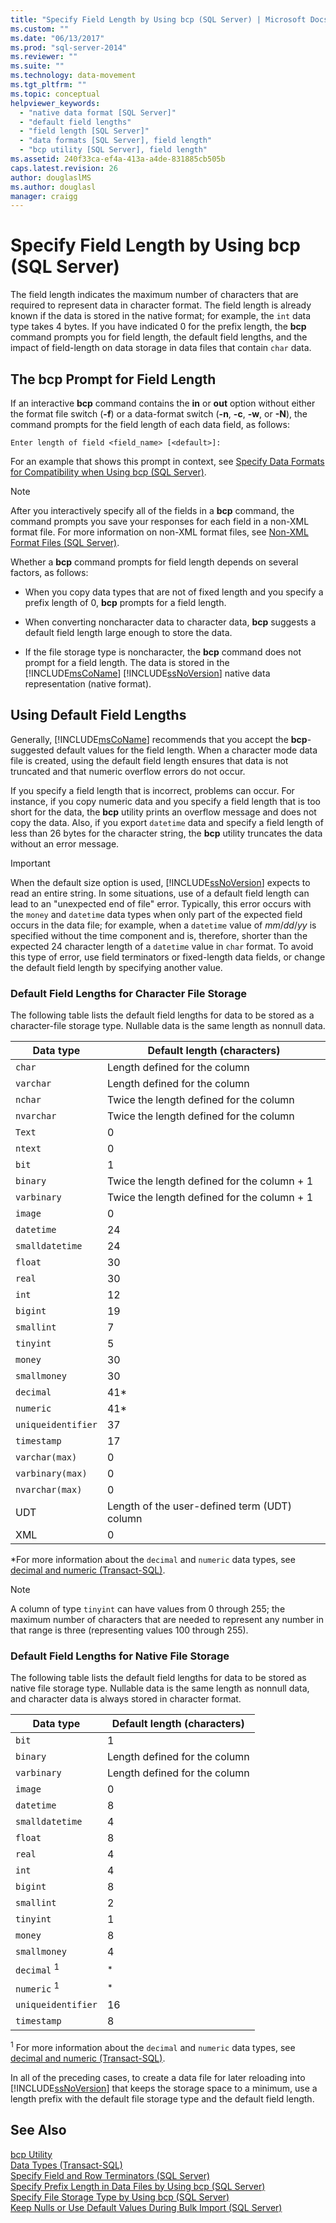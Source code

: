 ```yaml
---
title: "Specify Field Length by Using bcp (SQL Server) | Microsoft Docs"
ms.custom: ""
ms.date: "06/13/2017"
ms.prod: "sql-server-2014"
ms.reviewer: ""
ms.suite: ""
ms.technology: data-movement
ms.tgt_pltfrm: ""
ms.topic: conceptual
helpviewer_keywords: 
  - "native data format [SQL Server]"
  - "default field lengths"
  - "field length [SQL Server]"
  - "data formats [SQL Server], field length"
  - "bcp utility [SQL Server], field length"
ms.assetid: 240f33ca-ef4a-413a-a4de-831885cb505b
caps.latest.revision: 26
author: douglaslMS
ms.author: douglasl
manager: craigg
---
```

# Specify Field Length by Using bcp (SQL Server)
  The field length indicates the maximum number of characters that are required to represent data in character format. The field length is already known if the data is stored in the native format; for example, the `int` data type takes 4 bytes. If you have indicated 0 for the prefix length, the **bcp** command prompts you for field length, the default field lengths, and the impact of field-length on data storage in data files that contain `char` data.  
  
## The bcp Prompt for Field Length  
 If an interactive **bcp** command contains the **in** or **out** option without either the format file switch (**-f**) or a data-format switch (**-n**, **-c**, **-w**, or **-N**), the command prompts for the field length of each data field, as follows:  
  
 `Enter length of field <field_name> [<default>]:`  
  
 For an example that shows this prompt in context, see [Specify Data Formats for Compatibility when Using bcp &#40;SQL Server&#41;](specify-data-formats-for-compatibility-when-using-bcp-sql-server.md).  
  
> [!NOTE]  
>  After you interactively specify all of the fields in a **bcp** command, the command prompts you save your responses for each field in a non-XML format file. For more information on non-XML format files, see [Non-XML Format Files &#40;SQL Server&#41;](xml-format-files-sql-server.md).  
  
 Whether a **bcp** command prompts for field length depends on several factors, as follows:  
  
-   When you copy data types that are not of fixed length and you specify a prefix length of 0, **bcp** prompts for a field length.  
  
-   When converting noncharacter data to character data, **bcp** suggests a default field length large enough to store the data.  
  
-   If the file storage type is noncharacter, the **bcp** command does not prompt for a field length. The data is stored in the [!INCLUDE[msCoName](../../includes/msconame-md.md)] [!INCLUDE[ssNoVersion](../../includes/ssnoversion-md.md)] native data representation (native format).  
  
## Using Default Field Lengths  
 Generally, [!INCLUDE[msCoName](../../includes/msconame-md.md)] recommends that you accept the **bcp**-suggested default values for the field length. When a character mode data file is created, using the default field length ensures that data is not truncated and that numeric overflow errors do not occur.  
  
 If you specify a field length that is incorrect, problems can occur. For instance, if you copy numeric data and you specify a field length that is too short for the data, the **bcp** utility prints an overflow message and does not copy the data. Also, if you export `datetime` data and specify a field length of less than 26 bytes for the character string, the **bcp** utility truncates the data without an error message.  
  
> [!IMPORTANT]  
>  When the default size option is used, [!INCLUDE[ssNoVersion](../../includes/ssnoversion-md.md)] expects to read an entire string. In some situations, use of a default field length can lead to an "unexpected end of file" error. Typically, this error occurs with the `money` and `datetime` data types when only part of the expected field occurs in the data file; for example, when a `datetime` value of *mm*/*dd*/*yy* is specified without the time component and is, therefore, shorter than the expected 24 character length of a `datetime` value in `char` format. To avoid this type of error, use field terminators or fixed-length data fields, or change the default field length by specifying another value.  
  
### Default Field Lengths for Character File Storage  
 The following table lists the default field lengths for data to be stored as a character-file storage type. Nullable data is the same length as nonnull data.  
  
|Data type|Default length (characters)|  
|---------------|-----------------------------------|  
|`char`|Length defined for the column|  
|`varchar`|Length defined for the column|  
|`nchar`|Twice the length defined for the column|  
|`nvarchar`|Twice the length defined for the column|  
|`Text`|0|  
|`ntext`|0|  
|`bit`|1|  
|`binary`|Twice the length defined for the column + 1|  
|`varbinary`|Twice the length defined for the column + 1|  
|`image`|0|  
|`datetime`|24|  
|`smalldatetime`|24|  
|`float`|30|  
|`real`|30|  
|`int`|12|  
|`bigint`|19|  
|`smallint`|7|  
|`tinyint`|5|  
|`money`|30|  
|`smallmoney`|30|  
|`decimal`|41*|  
|`numeric`|41*|  
|`uniqueidentifier`|37|  
|`timestamp`|17|  
|`varchar(max)`|0|  
|`varbinary(max)`|0|  
|`nvarchar(max)`|0|  
|UDT|Length of the user-defined term (UDT) column|  
|XML|0|  
  
 \*For more information about the `decimal` and `numeric` data types, see [decimal and numeric &#40;Transact-SQL&#41;](/sql/t-sql/data-types/decimal-and-numeric-transact-sql).  
  
> [!NOTE]  
>  A column of type `tinyint` can have values from 0 through 255; the maximum number of characters that are needed to represent any number in that range is three (representing values 100 through 255).  
  
### Default Field Lengths for Native File Storage  
 The following table lists the default field lengths for data to be stored as native file storage type. Nullable data is the same length as nonnull data, and character data is always stored in character format.  
  
|Data type|Default length (characters)|  
|---------------|-----------------------------------|  
|`bit`|1|  
|`binary`|Length defined for the column|  
|`varbinary`|Length defined for the column|  
|`image`|0|  
|`datetime`|8|  
|`smalldatetime`|4|  
|`float`|8|  
|`real`|4|  
|`int`|4|  
|`bigint`|8|  
|`smallint`|2|  
|`tinyint`|1|  
|`money`|8|  
|`smallmoney`|4|  
|`decimal` <sup>1</sup>|<sup>*</sup>|  
|`numeric` <sup>1</sup>|<sup>*</sup>|  
|`uniqueidentifier`|16|  
|`timestamp`|8|  
  
 <sup>1</sup> For more information about the `decimal` and `numeric` data types, see [decimal and numeric &#40;Transact-SQL&#41;](/sql/t-sql/data-types/decimal-and-numeric-transact-sql).  
  
 In all of the preceding cases, to create a data file for later reloading into [!INCLUDE[ssNoVersion](../../includes/ssnoversion-md.md)] that keeps the storage space to a minimum, use a length prefix with the default file storage type and the default field length.  
  
## See Also  
 [bcp Utility](../../tools/bcp-utility.md)   
 [Data Types &#40;Transact-SQL&#41;](/sql/t-sql/data-types/data-types-transact-sql)   
 [Specify Field and Row Terminators &#40;SQL Server&#41;](specify-field-and-row-terminators-sql-server.md)   
 [Specify Prefix Length in Data Files by Using bcp &#40;SQL Server&#41;](specify-prefix-length-in-data-files-by-using-bcp-sql-server.md)   
 [Specify File Storage Type by Using bcp &#40;SQL Server&#41;](specify-file-storage-type-by-using-bcp-sql-server.md)   
 [Keep Nulls or Use Default Values During Bulk Import &#40;SQL Server&#41;](keep-nulls-or-use-default-values-during-bulk-import-sql-server.md)  
  
  
